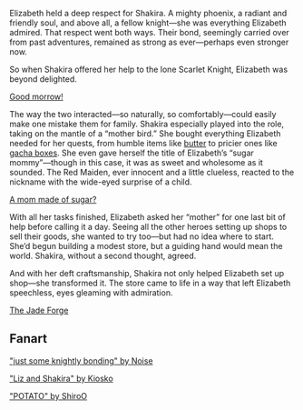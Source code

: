 <!-- title: Sugar Phoenix -->

Elizabeth held a deep respect for Shakira. A mighty phoenix, a radiant and friendly soul, and above all, a fellow knight—she was everything Elizabeth admired. That respect went both ways. Their bond, seemingly carried over from past adventures, remained as strong as ever—perhaps even stronger now.

So when Shakira offered her help to the lone Scarlet Knight, Elizabeth was beyond delighted.

[Good morrow!](#embed:https://www.youtube.com/live/CVF91CqGD80?si=YjA9HkRwDhzSjOnt&t=433)

The way the two interacted—so naturally, so comfortably—could easily make one mistake them for family. Shakira especially played into the role, taking on the mantle of a “mother bird.” She bought everything Elizabeth needed for her quests, from humble items like [butter](https://www.youtube.com/live/CVF91CqGD80?si=jlgLHt9iX51FLlEP&t=3358) to pricier ones like [gacha boxes](https://www.youtube.com/live/CVF91CqGD80?si=omF41I7UAk3lXAXN&t=4393). She even gave herself the title of Elizabeth’s “sugar mommy”—though in this case, it was as sweet and wholesome as it sounded. The Red Maiden, ever innocent and a little clueless, reacted to the nickname with the wide-eyed surprise of a child.

[A mom made of sugar?](#embed:https://www.youtube.com/live/CVF91CqGD80?si=1Yg1k-_xZLiaVf6z&t=2666)

With all her tasks finished, Elizabeth asked her “mother” for one last bit of help before calling it a day. Seeing all the other heroes setting up shops to sell their goods, she wanted to try too—but had no idea where to start. She’d begun building a modest store, but a guiding hand would mean the world. Shakira, without a second thought, agreed.

And with her deft craftsmanship, Shakira not only helped Elizabeth set up shop—she transformed it. The store came to life in a way that left Elizabeth speechless, eyes gleaming with admiration.

[The Jade Forge](#embed:https://www.youtube.com/live/CVF91CqGD80?si=FDao9shHchm_vRuR&t=9534)

## Fanart

["just some knightly bonding" by Noise](https://x.com/lestkrr/status/1921705091372863518)

["Liz and Shakira" by Kiosko](https://x.com/FeverKiosko/status/1934841637588611209)

["POTATO" by ShiroO](https://x.com/OgumaShiro/status/1919862571261116675)
